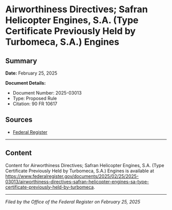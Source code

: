 # Airworthiness Directives; Safran Helicopter Engines, S.A. (Type Certificate Previously Held by Turbomeca, S.A.) Engines

## Summary

**Date:** February 25, 2025

**Document Details:**
- Document Number: 2025-03013
- Type: Proposed Rule
- Citation: 90 FR 10617

## Sources
- [Federal Register](https://www.federalregister.gov/documents/2025/02/25/2025-03013/airworthiness-directives-safran-helicopter-engines-sa-type-certificate-previously-held-by-turbomeca)

---

## Content

Content for Airworthiness Directives; Safran Helicopter Engines, S.A. (Type Certificate Previously Held by Turbomeca, S.A.) Engines is available at https://www.federalregister.gov/documents/2025/02/25/2025-03013/airworthiness-directives-safran-helicopter-engines-sa-type-certificate-previously-held-by-turbomeca.

---

*Filed by the Office of the Federal Register on February 25, 2025*
